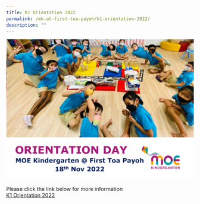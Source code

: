 ```yaml
---
title: K1 Orientation 2022
permalink: /mk-at-first-toa-payoh/k1-orientation-2022/
description: ""
---
```

![](/images/MK@First%20Toa%20Payoh/K1%20Orientation/Slides%20for%20K1%20Orientation%20(2022)%20website_Page_01.jpg)

Please click the link below for more information
<br>
[K1 Orientation 2022](/files/MK@First%20Toa%20Payoh/K1%20Orientation/K1%20Orientation%202022.pdf)